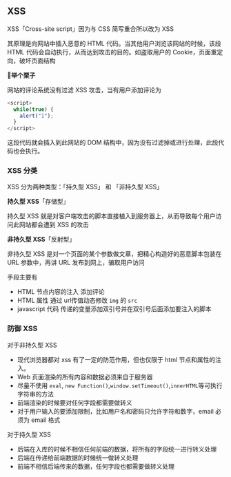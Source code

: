 ## XSS

XSS「Cross-site script」因为与 CSS 简写重合所以改为 XSS

其原理是向网站中插入恶意的 HTML 代码。当其他用户浏览该网站的时候，该段 HTML 代码会自动执行，从而达到攻击的目的。如盗取用户的 Cookie，页面重定向，破坏页面结构

:chestnut:**举个栗子**

网站的评论系统没有过滤 XSS 攻击，当有用户添加评论为

```js
<script>
  while(true) {
    alert("1");
  }
</script>
```

这段代码就会插入到此网站的 DOM 结构中，因为没有过滤掉或进行处理，此段代码也会执行。

### XSS 分类

XSS 分为两种类型：「持久型 XSS」 和 「非持久型 XSS」

**持久型 XSS**「存储型」

持久型 XSS 就是对客户端攻击的脚本直接植入到服务器上，从而导致每个用户访问此网站都会遭到 XSS 的攻击

**非持久型 XSS**「反射型」

非持久型 XSS 是对一个页面的某个参数做文章，把精心构造好的恶意脚本包装在 URL 参数中，再讲 URL 发布到网上，骗取用户访问


手段主要有

- HTML 节点内容的注入 添加评论
- HTML 属性 通过 url传值动态修改 `img` 的 `src` 
- javascript 代码 传递的变量添加双引号并在双引号后面添加要注入的脚本

### 防御 XSS

对于非持久型 XSS

- 现代浏览器都对 xss 有了一定的防范作用，但也仅限于 html 节点和属性的注入。
- Web 页面渲染的所有内容和数据必须来自于服务器
- 尽量不使用 `eval`, `new Function()`,`window.setTimeout()`,`innerHTML`等可执行字符串的方法
- 前端渲染的时候要对任何字段都需要做转义
- 对于用户输入的要添加限制，比如用户名和密码只允许字符和数字，email 必须为 email 格式

对于持久型 XSS

- 后端在入库的时候不相信任何前端的数据，将所有的字段统一进行转义处理
- 后端在传递给前端数据的时候统一做转义处理
- 前端不相信后端传来的数据，任何字段也都需要做转义处理
